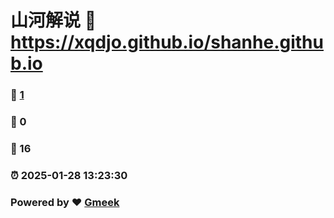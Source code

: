 # 山河解说 :link: https://xqdjo.github.io/shanhe.github.io 
### :page_facing_up: [1](https://xqdjo.github.io/shanhe.github.io/tag.html) 
### :speech_balloon: 0 
### :hibiscus: 16 
### :alarm_clock: 2025-01-28 13:23:30 
### Powered by :heart: [Gmeek](https://github.com/Meekdai/Gmeek)
